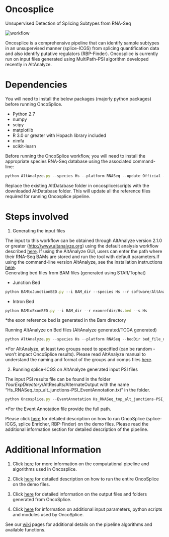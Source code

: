 # Oncosplice # 

Unsupervised Detection of Splicing Subtypes from RNA-Seq

![workflow](https://github.com/venkatmi/oncosplice/wiki/images/workflow.png)

Oncosplice is a comprehensive pipeline that can identify sample subtypes in an unsupervised manner (splice-ICGS) from splicing quantification data and also identify putative regulators (RBP-Finder). Oncosplice is currently run on input files generated using MultiPath-PSI algorithm developed recently in AltAnalyze.

 # Dependencies # 

You will need to install the below packages (majorly python packages) before running OncoSplice.
  * Python 2.7
  * numpy
  * scipy
  * matplotlib
  * R 3.0 or greater with Hopach library included
  * nimfa
  * scikit-learn
  
Before running the OncoSplice workflow, you will need to install the appropriate species RNA-Seq database using the associated command-line:

```javascript
python AltAnalyze.py --species Hs --platform RNASeq --update Official --version EnsMart72
```

Replace the existing AltDatabase folder in oncosplice/scripts with the downloaded AltDatabase folder. This will update all the reference files required for running Oncosplice pipeline.

 # Steps involved # 
 
1. Generating the input files  

The input to this workflow can be obtained through AltAnalyze version 2.1.0 or greater (http://www.altanalyze.org) using the default analysis workflow described [here](http://altanalyze.readthedocs.io/en/latest/Algorithms/#multipath-psi-splicing-algorithm). If using the AltAnalyze GUI, users can enter the path where their RNA-Seq BAMs are stored and run the tool with default parameters.If using the command-line version AltAnalyze, see the installation instructions [here](https://github.com/nsalomonis/altanalyze/wiki/CommandLineMode).  
Generating bed files from BAM files (generated using STAR/Tophat)

- Junction Bed
```javascript
python BAMtoJunctionBED.py --i BAM_dir --species Hs --r software/AltAnalyze/AltDatabase/EnsMart72/ensembl/Hs/Hs_Ensembl_exon.txt
```

- Intron Bed
```javascript
python BAMtoExonBED.py --i BAM_dir --r exonrefdir/Hs.bed --s Hs
```
*the exon reference bed is generated in the Bam directory

Running AltAnalyze on Bed files (AltAnalyze generated/TCGA generated)
```javascript
python AltAnalyze.py --species Hs --platform RNASeq --bedDir bed_file_dir --output output_dir --groupdir /output_dir/ExpressionInput/groups_file.txt --compdir /output_dir/ExpressionInput/comps_file.txt --expname Exp_Name --runGOElite no
```
*For AltAnalyze, at least two groups need to specified (can be random - won’t impact OncoSplice results). Please read AltAnalyze manual to understand the naming and format of the groups and comps files [here](https://github.com/nsalomonis/altanalyze/wiki/ManualGroupsCompsCreation).


2. Running splice-ICGS on AltAnalyze generated input PSI files  

The input PSI results file can be found in the folder *YourExpDirectory*/AltResults/AlternateOutput with the name “Hs_RNASeq_top_alt_junctions-PSI_EventAnnotation.txt” in the folder.

```javascript
python Oncosplice.py --EventAnnotation Hs_RNASeq_top_alt_junctions-PSI_EventAnnotation.txt"
```

*For the Event Annotation file provide the full path.

Please click [here](https://github.com/venkatmi/oncosplice/wiki/Demo-Example-with-scripts) for detailed description on how to run OncoSplice (splice-ICGS, splice Enricher, RBP-Finder) on the demo files. Please read the additional information section for detailed description of the pipeline.

 # Additional Information # 

1. Click [here](https://github.com/venkatmi/oncosplice/wiki/Feature-Selection-and-Sample-Subtype-Classification) for more information on the computational pipeline and algorithms used in Oncosplice. 

2. Click [here](https://github.com/venkatmi/oncosplice/wiki/Demo-Example-with-scripts) for detailed description on how to run the entire OncoSplice on the demo files.

3. Click [here](https://github.com/venkatmi/oncosplice/wiki/Input-Output-Folder-Structure) for detailed information on the output files and folders generated from OncoSplice.

4. Click [here](https://github.com/venkatmi/oncosplice/wiki/OncoSplice-Software-Functions-Description) for information on additional input parameters, python scripts and modules used by OncoSplice. 

See our [wiki](https://github.com/venkatmi/oncosplice/wiki) pages for additional details on the pipeline algorithms and available functions.


